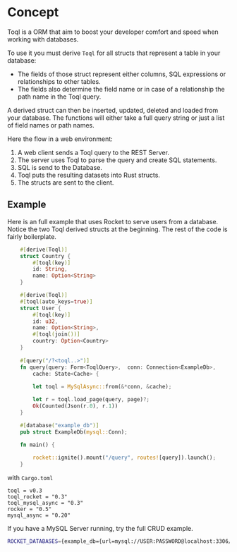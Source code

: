 # Concept

Toql is a ORM that aim to boost your developer comfort and speed when working with databases.

To use it you must derive `Toql` for all structs that represent a table in your database:
- The fields of those struct represent either columns, SQL expressions or 
relationships to other tables.
- The fields also determine the field name or in case of a relationship the path name in the Toql query.

A derived struct can then be inserted, updated, deleted and loaded from your database. The functions will either take a full query string or just a list of field names or path names.

Here the flow in a web environment:
1. A web client sends a Toql query to the REST Server.
2. The server uses Toql to parse the query and create SQL statements.
3. SQL is send to the Database.
4. Toql puts the resulting datasets into Rust structs.
4. The structs are sent to the client.

## Example

Here is an full example that uses Rocket to serve users from a database. 
Notice the two Toql derived structs at the beginning. The rest of the code is fairly boilerplate.

```rust
	#[derive(Toql)]
	struct Country {
		#[toql(key)]
		id: String,
		name: Option<String>
	}

	#[derive(Toql)]
	#[toql(auto_keys=true)]
	struct User {
		#[toql(key)]
		id: u32,
		name: Option<String>,
		#[toql(join())]
		country: Option<Country>
	}
    
	#[query("/?<toql..>")]
	fn query(query: Form<ToqlQuery>,  conn: Connection<ExampleDb>, 
		cache: State<Cache> {
		
		let toql = MySqlAsync::from(&*conn, &cache);

		let r = toql.load_page(query, page)?;
		Ok(Counted(Json(r.0), r.1))
	}

	#[database("example_db")]
	pub struct ExampleDb(mysql::Conn);

	fn main() {
		
		rocket::ignite().mount("/query", routes![query]).launch();
	}
```

with `Cargo.toml`
```
toql = v0.3
toql_rocket = "0.3"
toql_mysql_async = "0.3"
rocker = "0.5"
mysql_async = "0.20"
```

If you have a MySQL Server running, try the full CRUD example.

```bash
ROCKET_DATABASES={example_db={url=mysql://USER:PASSWORD@localhost:3306/example_db}} cargo run --example crud_rocket_mysql

```


